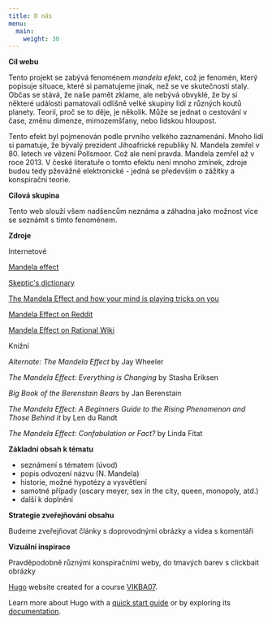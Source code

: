 ```yaml
---
title: O nás
menu:
  main:
    weight: 30
---
```

**Cíl webu**

Tento projekt se zabývá fenoménem *mandela efekt*, což je fenomén, který popisuje situace, které si pamatujeme jinak, než se ve skutečnosti staly. Občas se stává, že naše pamět zklame, ale nebývá obvyklé, že by si některé události pamatovali odlišně velké skupiny lidí z různých koutů planety. Teorií, proč se to děje, je několik. Může se jednat o cestování v čase, změnu dimenze, mimozemšťany, nebo lidskou hloupost. 

Tento efekt byl pojmenován podle prvního velkého zaznamenání. Mnoho lidí si pamatuje, že bývalý prezident Jihoafrické republiky N. Mandela zemřel v 80. letech ve vězení Pollsmoor. Což ale není pravda. Mandela zemřel až v roce 2013. V české literatuře o tomto efektu není mnoho zmínek, zdroje budou tedy pževážně elektronické - jedná se především o zážitky a konspirační teorie.

**Cílová skupina**

Tento web slouží všem nadšencům neznáma a záhadna jako možnost více se seznámit s tímto fenoménem.

**Zdroje**

Internetové

[Mandela effect][]

[Skeptic's dictionary][]

[The Mandela Effect and how your mind is playing tricks on you][]

[Mandela Effect on Reddit][]

[Mandela Effect on Rational Wiki][]


Knižní

 *Alternate: The Mandela Effect* by Jay Wheeler 

 *The Mandela Effect: Everything is Changing* by Stasha Eriksen

 *Big Book of the Berenstain Bears* by Jan Berenstain 

 *The Mandela Effect: A Beginners Guide to the Rising Phenomenon and Those Behind it* by Len du Randt 

 *The Mandela Effect: Confabulation or Fact?* by Linda Fitat

 **Základní obsah k tématu**

 - seznámení s tématem (úvod)
 - popis odvození názvu (N. Mandela)
 - historie, možné hypotézy a vysvětlení
 - samotné případy (oscary meyer, sex in the city, queen, monopoly, atd.)
 - další k doplnění

 **Strategie zveřejňování obsahu**

 Budeme zveřejňovat články s doprovodnými obrázky a videa s komentáři

 **Vizuální inspirace**

 Pravděpodobně různými konspiračními weby, do tmavých barev s clickbait obrázky

[Hugo][] website created for a course [VIKBA07][].

Learn more about Hugo with a [quick start guide][qs] or by exploring its [documentation][hugoDocs].

[Hugo]: https://gohugo.io
[VIKBA07]: https://is.muni.cz/predmet/phil/VIKBA07
[hugoDocs]: https://gohugo.io/documentation/
[qs]: https://gohugo.io/getting-started/quick-start/
[Mandela effect]: http://mandelaeffect.com/
[Skeptic's dictionary]: http://www.skepdic.com/falsememory.html
[The Mandela Effect and how your mind is playing tricks on you]: http://theconversation.com/the-mandela-effect-and-how-your-mind-is-playing-tricks-on-you-89544
[Mandela Effect on Reddit]: https://www.reddit.com/r/MandelaEffect/
[Mandela Effect on Rational Wiki]: https://rationalwiki.org/wiki/Mandela_effect